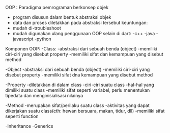 OOP : Paradigma pemrograman berkonsep objek
- program disusun dalam bentuk abstraksi objek
- data dan proses diletakkan pada abstraksi tersebut
keuntungan:
- mudah di-troubleshoot
- mudah digunakan ulang
penggunaan OOP selain di dart:
-c++
-java
-javascript
-python

Komponen OOP:
-Class:
	-abstraksi dari sebuah benda (object)
	-memiliki ciri-ciri yang disebut property
	-memiliki sifat dan kemampuan yang disebut method

-Object
	-abstraksi dari sebuah benda (object)
	-memiliki ciri-ciri yang disebut property
	-memiliki sifat dna kemampuan yang disebut method

-Property
	-diletakkan di dalam class
	-ciri-ciri suatu class
	-hal-hal yang dimiliki suatu class
	-memiliki sifat seperti variabel, perlu menentukan tipedata dan menginisialisasi nilainya

-Method	
	-merupakan sifat/perilaku suatu class
	-aktivitas yang dapat dikerjakan suatu class(cth: hewan bersuara, makan, tidur, dll)
	-memiliki sifat seperti function

-Inheritance
-Generics